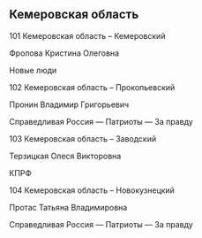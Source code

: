 ## Кемеровская область
   
   101 Кемеровская область – Кемеровский
   
   Фролова Кристина Олеговна
   
   Новые люди
   
   102 Кемеровская область – Прокопьевский
   
   Пронин Владимир Григорьевич
   
   Справедливая Россия — Патриоты — За правду
   
   103 Кемеровская область – Заводский
   
   Терзицкая Олеся Викторовна
   
   КПРФ
   
   104 Кемеровская область – Новокузнецкий
   
   Протас Татьяна Владимировна
   
   Справедливая Россия — Патриоты — За правду
   
